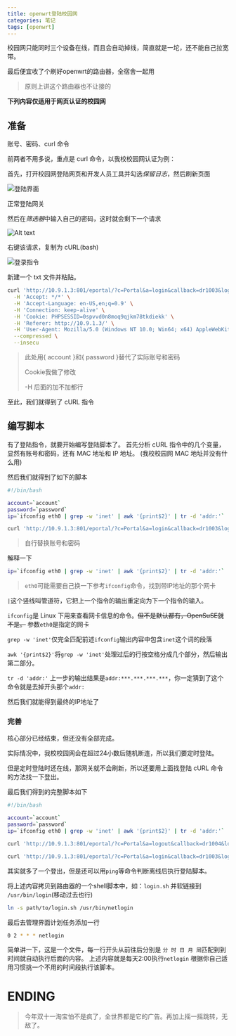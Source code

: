```yaml
---
title: openwrt登陆校园网
categories: 笔记
tags: [openwrt]
---
```


校园网只能同时三个设备在线，而且会自动掉线，简直就是一坨，还不能自己拉宽带。

最后便宜收了个刷好openwrt的路由器，全宿舍一起用

> 原则上讲这个路由器也不让接的

**下列内容仅适用于网页认证的校园网**

## 准备

账号、密码、curl 命令

前两者不用多说，重点是 curl 命令，以我校校园网认证为例：

首先，打开校园网登陆网页和开发人员工具并勾选*保留日志*，然后刷新页面

![登陆界面](https://z1.ax1x.com/2023/11/10/pi8Y8oj.png)

正常登陆网关

然后在*筛选器*中输入自己的密码，这时就会剩下一个请求

![Alt text](https://z1.ax1x.com/2023/11/10/pi8YfOO.png)

右键该请求，复制为 cURL(bash)

![登录指令](https://z1.ax1x.com/2023/11/10/pi8YW6K.png)

新建一个 txt 文件并粘贴。

```bash
curl 'http://10.9.1.3:801/eportal/?c=Portal&a=login&callback=dr1003&login_method=1&user_account=%2Cb%2C{ account }%40ctc&user_password={ password }.&wlan_user_ip=10.70.66.167&wlan_user_ipv6=&wlan_user_mac=000000000000&wlan_ac_ip=&wlan_ac_name=&jsVersion=3.3.3&v=4926' \
  -H 'Accept: */*' \
  -H 'Accept-Language: en-US,en;q=0.9' \
  -H 'Connection: keep-alive' \
  -H 'Cookie: PHPSESSID=0spvvd0n8moq9qjkm78tkdiekk' \
  -H 'Referer: http://10.9.1.3/' \
  -H 'User-Agent: Mozilla/5.0 (Windows NT 10.0; Win64; x64) AppleWebKit/537.36 (KHTML, like Gecko) Chrome/119.0.0.0 Safari/537.36 Edg/119.0.0.0' \
  --compressed \
  --insecu

```

> 此处用{ account }和{ password }替代了实际账号和密码
> 
> Cookie我做了修改
>
> -H 后面的加不加都行

至此，我们就得到了 cURL 指令

## 编写脚本
有了登陆指令，就要开始编写登陆脚本了。
首先分析 cURL 指令中的几个变量，显然有账号和密码，还有 MAC 地址和 IP 地址。
(我校校园网 MAC 地址并没有什么用)

然后我们就得到了如下的脚本

```bash
#!/bin/bash

account=`account`
password=`password`
ip=`ifconfig eth0 | grep -w 'inet' | awk '{print$2}' | tr -d 'addr:'`

curl 'http://10.9.1.3:801/eportal/?c=Portal&a=login&callback=dr1003&login_method=1&user_account=%2C0%2C'${account}'%40ctc&user_password='${password}'6&wlan_user_ip='${ip}'&wlan_user_ipv6=&wlan_user_mac=000000000000&wlan_ac_ip=&wlan_ac_name=&jsVersion=3.3.3&v=2267'
```

> 自行替换账号和密码

解释一下
```bash
ip=`ifconfig eth0 | grep -w 'inet' | awk '{print$2}' | tr -d 'addr:'`
```
> `eth0`可能需要自己换一下参考`ifconfig`命令，找到带IP地址的那个网卡

`|`这个竖线叫管道符，它把上一个指令的输出重定向为下一个指令的输入。

`ifconfig`是 Linux 下用来查看网卡信息的命令。~~但不是默认都有，OpenSuSE就不是。~~
参数`eth0`是指定的网卡

`grep -w 'inet'`仅完全匹配前述`ifconfig`输出内容中包含`inet`这个词的段落

`awk '{print$2}'`将`grep -w 'inet'`处理过后的行按空格分成几个部分，然后输出第二部分。

`tr -d 'addr:'` 上一步的输出结果是`addr:***.***.***.***`，你一定猜到了这个命令就是去掉开头那个`addr:`

然后我们就能得到最终的IP地址了

### 完善

核心部分已经结束，但还没有全部完成。

实际情况中，我校校园网会在超过24小数后随机断连，所以我们要定时登陆。

但是定时登陆时还在线，那网关就不会刷新，所以还要用上面找登陆 cURL 命令的方法找一下登出。

最后我们得到的完整脚本如下


```bash
#!/bin/bash

account=`account`
password=`password`
ip=`ifconfig eth0 | grep -w 'inet' | awk '{print$2}' | tr -d 'addr:'`

curl 'http://10.9.1.3:801/eportal/?c=Portal&a=logout&callback=dr1004&login_method=1&user_account=drcom&user_password=123&ac_logout=1&register_mode=1&wlan_user_ip='${ip}'&wlan_user_ipv6=&wlan_vlan_id=1&wlan_user_mac=000000000000&wlan_ac_ip=&wlan_ac_name=&jsVersion=3.3.3&v=9404'

curl 'http://10.9.1.3:801/eportal/?c=Portal&a=login&callback=dr1003&login_method=1&user_account=%2C0%2C'${account}'%40ctc&user_password='${password}'6&wlan_user_ip='${ip}'&wlan_user_ipv6=&wlan_user_mac=000000000000&wlan_ac_ip=&wlan_ac_name=&jsVersion=3.3.3&v=2267'
```

其实就多了一个登出，但是还可以用`ping`等命令判断离线后执行登陆脚本。

将上述内容拷贝到路由器的一个shell脚本中，如：`login.sh`
并软链接到 `/usr/bin/login`(移动过去也行)
```bash
ln -s path/to/login.sh /usr/bin/netlogin
```

最后去管理界面计划任务添加一行

```bash
0 2 * * * netlogin
```

简单讲一下，这是一个文件，每一行开头从前往后分别是
`分 时 日 月 周`匹配到到时间就自动执行后面的内容。
上述内容就是每天2:00执行`netlogin`
根据你自己适用习惯挑一个不用的时间段执行该脚本。

# ENDING

> 今年双十一淘宝怕不是疯了，全世界都是它的广告。再加上摇一摇跳转，无敌了。
